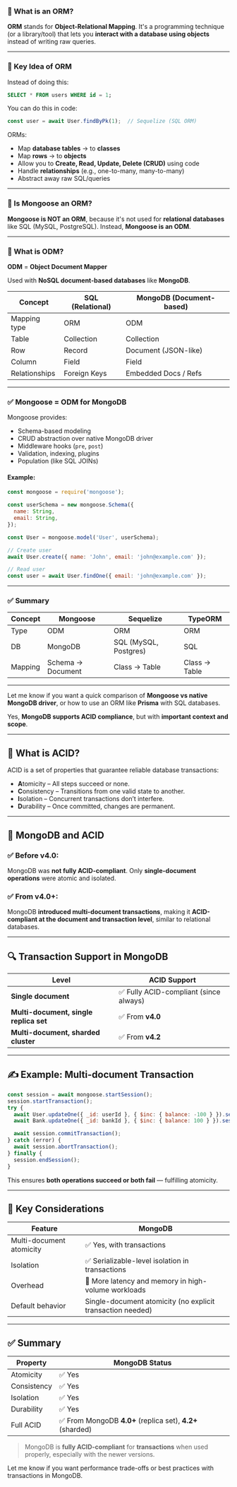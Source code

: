 
### 🧱 What is an ORM?

**ORM** stands for **Object-Relational Mapping**. It's a programming technique (or a library/tool) that lets you **interact with a database using objects** instead of writing raw queries.

---

### 🔄 Key Idea of ORM

Instead of doing this:

```sql
SELECT * FROM users WHERE id = 1;
```

You can do this in code:

```js
const user = await User.findByPk(1);  // Sequelize (SQL ORM)
```

ORMs:

* Map **database tables** → to **classes**
* Map **rows** → to **objects**
* Allow you to **Create, Read, Update, Delete (CRUD)** using code
* Handle **relationships** (e.g., one-to-many, many-to-many)
* Abstract away raw SQL/queries

---

### 🍃 Is **Mongoose** an ORM?

**Mongoose is NOT an ORM**, because it's not used for **relational databases** like SQL (MySQL, PostgreSQL).
Instead, **Mongoose is an ODM**.

---

### 🧬 What is ODM?

**ODM** = **Object Document Mapper**

Used with **NoSQL document-based databases** like **MongoDB**.

| Concept       | SQL (Relational) | MongoDB (Document-based) |
| ------------- | ---------------- | ------------------------ |
| Mapping type  | ORM              | ODM                      |
| Table         | Collection       | Collection               |
| Row           | Record           | Document (JSON-like)     |
| Column        | Field            | Field                    |
| Relationships | Foreign Keys     | Embedded Docs / Refs     |

---

### ✅ Mongoose = ODM for MongoDB

Mongoose provides:

* Schema-based modeling
* CRUD abstraction over native MongoDB driver
* Middleware hooks (`pre`, `post`)
* Validation, indexing, plugins
* Population (like SQL JOINs)

#### Example:

```js
const mongoose = require('mongoose');

const userSchema = new mongoose.Schema({
  name: String,
  email: String,
});

const User = mongoose.model('User', userSchema);

// Create user
await User.create({ name: 'John', email: 'john@example.com' });

// Read user
const user = await User.findOne({ email: 'john@example.com' });
```

---

### ✅ Summary

| Concept | Mongoose          | Sequelize             | TypeORM       |
| ------- | ----------------- | --------------------- | ------------- |
| Type    | ODM               | ORM                   | ORM           |
| DB      | MongoDB           | SQL (MySQL, Postgres) | SQL           |
| Mapping | Schema → Document | Class → Table         | Class → Table |

---

Let me know if you want a quick comparison of **Mongoose vs native MongoDB driver**, or how to use an ORM like **Prisma** with SQL databases.

Yes, **MongoDB supports ACID compliance**, but with **important context and scope**.

---

## 🔐 What is ACID?

ACID is a set of properties that guarantee reliable database transactions:

* **A**tomicity – All steps succeed or none.
* **C**onsistency – Transitions from one valid state to another.
* **I**solation – Concurrent transactions don’t interfere.
* **D**urability – Once committed, changes are permanent.

---

## 🍃 MongoDB and ACID

### ✅ Before v4.0:

MongoDB was **not fully ACID-compliant**. Only **single-document operations** were atomic and isolated.

### ✅ From v4.0+:

MongoDB **introduced multi-document transactions**, making it **ACID-compliant at the document and transaction level**, similar to relational databases.

---

## 🔍 Transaction Support in MongoDB

| Level                                  | ACID Support                          |
| -------------------------------------- | ------------------------------------- |
| **Single document**                    | ✅ Fully ACID-compliant (since always) |
| **Multi-document, single replica set** | ✅ From **v4.0**                       |
| **Multi-document, sharded cluster**    | ✅ From **v4.2**                       |

---

## ✍️ Example: Multi-document Transaction

```js
const session = await mongoose.startSession();
session.startTransaction();
try {
  await User.updateOne({ _id: userId }, { $inc: { balance: -100 } }).session(session);
  await Bank.updateOne({ _id: bankId }, { $inc: { balance: 100 } }).session(session);

  await session.commitTransaction();
} catch (error) {
  await session.abortTransaction();
} finally {
  session.endSession();
}
```

This ensures **both operations succeed or both fail** — fulfilling atomicity.

---

## 🧩 Key Considerations

| Feature                  | MongoDB                                                    |
| ------------------------ | ---------------------------------------------------------- |
| Multi-document atomicity | ✅ Yes, with transactions                                   |
| Isolation                | ✅ Serializable-level isolation in transactions             |
| Overhead                 | 🚨 More latency and memory in high-volume workloads        |
| Default behavior         | Single-document atomicity (no explicit transaction needed) |

---

## ✅ Summary

| Property    | MongoDB Status                                            |
| ----------- | --------------------------------------------------------- |
| Atomicity   | ✅ Yes                                                     |
| Consistency | ✅ Yes                                                     |
| Isolation   | ✅ Yes                                                     |
| Durability  | ✅ Yes                                                     |
| Full ACID   | ✅ From MongoDB **4.0+** (replica set), **4.2+** (sharded) |

> MongoDB is **fully ACID-compliant** for **transactions** when used properly, especially with the newer versions.

Let me know if you want performance trade-offs or best practices with transactions in MongoDB.

